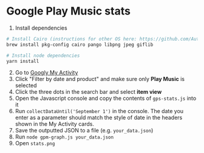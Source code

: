 # Google Play Music stats

1. Install dependencies
```sh
# Install Cairo (instructions for other OS here: https://github.com/Automattic/node-canvas#installation)
brew install pkg-config cairo pango libpng jpeg giflib

# Install node dependencies
yarn install
```
2. Go to <a href="https://myactivity.google.com/myactivity">Googly My Activity</a>
3. Click "Filter by date and product" and make sure only **Play Music** is selected
4. Click the three dots in the search bar and select **item view**
4. Open the Javascript console and copy the contents of `gps-stats.js` into it
5. Run `collectDataUntil('September 1')` in the console. The date you enter as a parameter should match the style of date in the headers shown in the My Activity cards.
6. Save the outputted JSON to a file (e.g. `your_data.json`)
7. Run `node gpm-graph.js your_data.json`
8. Open `stats.png`
